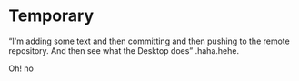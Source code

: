 # Temporary
 “I'm adding some text and then committing and then pushing to the remote repository. And then see
what the Desktop does” .haha.hehe.

Oh! no
